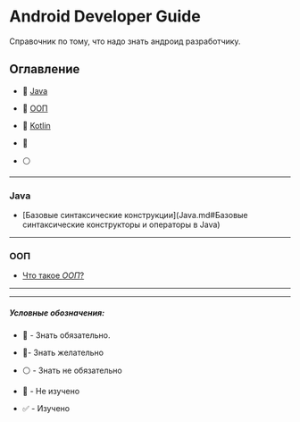 # Android Developer Guide

Справочник по тому, что надо знать андроид разработчику. 

## Оглавление

- :red_circle: [Java](#Java) 
- :red_circle:  [ООП](#ООП) 
- :red_circle:  [Kotlin](#Kotlin)


- :large_blue_circle: 
- :white_circle:

-----------------------------------------------

### Java
+ [Базовые синтаксические конструкции](Java.md#Базовые синтаксические конструкторы и операторы в Java)

-----------------------------------------------

### ООП

+ [Что такое _ООП_?](OOP.md#Что-такое-ООП)


-----------------------------------------------




-----------------------------------------------
 #####  ***Условные обозначения:***

- :red_circle: - Знать обязательно.
- :large_blue_circle:- Знать желательно 
- :white_circle: - Знать не обязательно 

- :black_square_button: - Не изучено
- :white_check_mark: - Изучено
